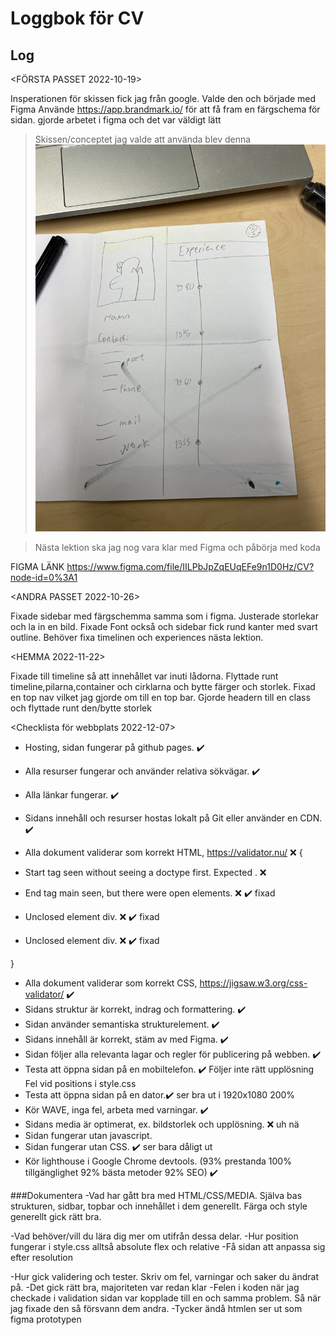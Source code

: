 # Loggbok för CV

## Log

<FÖRSTA PASSET 2022-10-19>

Insperationen för skissen fick jag från google.
Valde den och började med Figma
Använde https://app.brandmark.io/ för att få fram en färgschema för sidan.
gjorde arbetet i figma och det var väldigt lätt


> Skissen/conceptet jag valde att använda blev denna
![Github Logo](/skisser/skiss1.jpg)


> Nästa lektion ska jag nog vara klar med Figma och påbörja med koda




FIGMA LÄNK https://www.figma.com/file/IILPbJpZqEUqEFe9n1D0Hz/CV?node-id=0%3A1 

<ANDRA PASSET 2022-10-26>

Fixade sidebar med färgschemma samma som i figma. Justerade storlekar och la in en bild.
Fixade Font också och sidebar fick rund kanter med svart outline.
Behöver fixa timelinen och experiences nästa lektion.

<HEMMA 2022-11-22>

Fixade till timeline så att innehållet var inuti lådorna. Flyttade runt timeline,pilarna,container och cirklarna och bytte färger och storlek. Fixad en top nav vilket jag gjorde om till en top bar. Gjorde headern till en class och flyttade runt den/bytte storlek


<Checklista för webbplats 2022-12-07> 


- Hosting, sidan fungerar på github pages. ✔️
 - Alla resurser fungerar och använder relativa sökvägar. ✔️
- Alla länkar fungerar. ✔️
- Sidans innehåll och resurser hostas lokalt på Git eller använder en CDN. ✔️
- Alla dokument validerar som korrekt HTML, https://validator.nu/  ❌ {
 
- Start tag seen without seeing a doctype first. Expected <!DOCTYPE html>. ❌ 
 - End tag main seen, but there were open elements. ❌ ✔️ fixad
 - Unclosed element div. ❌ ✔️ fixad
  - Unclosed element div. ❌ ✔️ fixad
 
 }
 
- Alla dokument validerar som korrekt CSS, https://jigsaw.w3.org/css-validator/ ✔️
- Sidans struktur är korrekt, indrag och formattering. ✔️
- Sidan använder semantiska strukturelement. ✔️
- Sidans innehåll är korrekt, stäm av med Figma. ✔️
- Sidan följer alla relevanta lagar och regler för publicering på webben. ✔️
- Testa att öppna sidan på en mobiltelefon. ✔️  Följer inte rätt upplösning Fel vid positions i style.css
- Testa att öppna sidan på en dator.✔️ ser bra ut i 1920x1080 200%
- Kör WAVE, inga fel, arbeta med varningar. ✔️
- Sidans media är optimerat, ex. bildstorlek och upplösning. ❌ uh nä
- Sidan fungerar utan javascript.
- Sidan fungerar utan CSS. ✔️ ser bara dåligt ut
- Kör lighthouse i Google Chrome devtools. (93% prestanda 100% tillgänglighet 92% bästa metoder 92% SEO) ✔️



###Dokumentera
-Vad har gått bra med HTML/CSS/MEDIA.
Själva bas strukturen, sidbar, topbar och innehållet i dem generellt. Färga och style generellt gick rätt bra.

-Vad behöver/vill du lära dig mer om utifrån dessa delar.
-Hur position fungerar i style.css alltså absolute flex och relative
-Få sidan att anpassa sig efter resolution

-Hur gick validering och tester. Skriv om fel, varningar och saker du ändrat på.
-Det gick rätt bra, majoriteten var redan klar
-Felen i koden när jag checkade i validation sidan var kopplade till en och samma problem. Så när jag fixade den så försvann dem andra.
-Tycker ändå htmlen ser ut som figma prototypen 



